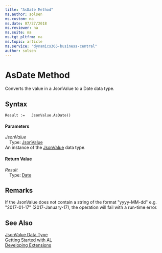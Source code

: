 ```yaml
---
title: "AsDate Method"
ms.author: solsen
ms.custom: na
ms.date: 07/27/2018
ms.reviewer: na
ms.suite: na
ms.tgt_pltfrm: na
ms.topic: article
ms.service: "dynamics365-business-central"
author: solsen
---
```

[//]: # (START>DO_NOT_EDIT)
[//]: # (IMPORTANT:Do not edit any of the content between here and the END>DO_NOT_EDIT.)
[//]: # (Any modifications should be made in the .resx files in the ModernDev repo.)
# AsDate Method
Converts the value in a JsonValue to a Date data type.

## Syntax
```
Result :=   JsonValue.AsDate()
```

#### Parameters
*JsonValue*  
&emsp;Type: [JsonValue](jsonvalue-data-type.md)  
An instance of the [JsonValue](jsonvalue-data-type.md) data type.  

#### Return Value
*Result*  
&emsp;Type: [Date](date-data-type.md)  
  


[//]: # (IMPORTANT: END>DO_NOT_EDIT)

## Remarks
If the JsonValue does not contain a string of the format "yyyy-MM-dd" e.g. "2017-01-17" (2017-January-17), the operation will fail with a run-time error.

## See Also
[JsonValue Data Type](jsonvalue-data-type.md)  
[Getting Started with AL](../devenv-get-started.md)  
[Developing Extensions](../devenv-dev-overview.md)